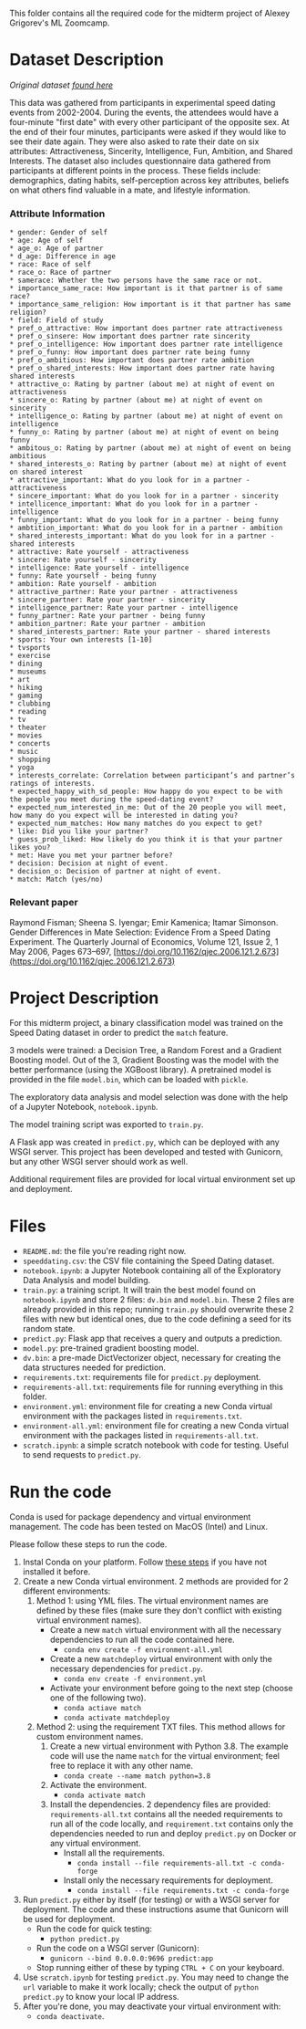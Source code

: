 This folder contains all the required code for the midterm project of Alexey Grigorev's ML Zoomcamp.

# Dataset Description

_Original dataset [found here](https://www.openml.org/d/40536)_

This data was gathered from participants in experimental speed dating events from 2002-2004. During the events, the attendees would have a four-minute "first date" with every other participant of the opposite sex. At the end of their four minutes, participants were asked if they would like to see their date again. They were also asked to rate their date on six attributes: Attractiveness, Sincerity, Intelligence, Fun, Ambition, and Shared Interests. The dataset also includes questionnaire data gathered from participants at different points in the process. These fields include: demographics, dating habits, self-perception across key attributes, beliefs on what others find valuable in a mate, and lifestyle information.

### Attribute Information
```
* gender: Gender of self
* age: Age of self
* age_o: Age of partner
* d_age: Difference in age
* race: Race of self
* race_o: Race of partner
* samerace: Whether the two persons have the same race or not.
* importance_same_race: How important is it that partner is of same race?
* importance_same_religion: How important is it that partner has same religion?
* field: Field of study
* pref_o_attractive: How important does partner rate attractiveness
* pref_o_sinsere: How important does partner rate sincerity
* pref_o_intelligence: How important does partner rate intelligence
* pref_o_funny: How important does partner rate being funny
* pref_o_ambitious: How important does partner rate ambition
* pref_o_shared_interests: How important does partner rate having shared interests
* attractive_o: Rating by partner (about me) at night of event on attractiveness
* sincere_o: Rating by partner (about me) at night of event on sincerity
* intelligence_o: Rating by partner (about me) at night of event on intelligence
* funny_o: Rating by partner (about me) at night of event on being funny
* ambitous_o: Rating by partner (about me) at night of event on being ambitious
* shared_interests_o: Rating by partner (about me) at night of event on shared interest
* attractive_important: What do you look for in a partner - attractiveness
* sincere_important: What do you look for in a partner - sincerity
* intellicence_important: What do you look for in a partner - intelligence
* funny_important: What do you look for in a partner - being funny
* ambtition_important: What do you look for in a partner - ambition
* shared_interests_important: What do you look for in a partner - shared interests
* attractive: Rate yourself - attractiveness
* sincere: Rate yourself - sincerity
* intelligence: Rate yourself - intelligence
* funny: Rate yourself - being funny
* ambition: Rate yourself - ambition
* attractive_partner: Rate your partner - attractiveness
* sincere_partner: Rate your partner - sincerity
* intelligence_partner: Rate your partner - intelligence
* funny_partner: Rate your partner - being funny
* ambition_partner: Rate your partner - ambition
* shared_interests_partner: Rate your partner - shared interests
* sports: Your own interests [1-10]
* tvsports
* exercise
* dining
* museums
* art
* hiking
* gaming
* clubbing
* reading
* tv
* theater
* movies
* concerts
* music
* shopping
* yoga
* interests_correlate: Correlation between participant’s and partner’s ratings of interests.
* expected_happy_with_sd_people: How happy do you expect to be with the people you meet during the speed-dating event?
* expected_num_interested_in_me: Out of the 20 people you will meet, how many do you expect will be interested in dating you?
* expected_num_matches: How many matches do you expect to get?
* like: Did you like your partner?
* guess_prob_liked: How likely do you think it is that your partner likes you?
* met: Have you met your partner before?
* decision: Decision at night of event.
* decision_o: Decision of partner at night of event.
* match: Match (yes/no)
```

### Relevant paper

Raymond Fisman; Sheena S. Iyengar; Emir Kamenica; Itamar Simonson.
Gender Differences in Mate Selection: Evidence From a Speed Dating Experiment.
The Quarterly Journal of Economics, Volume 121, Issue 2, 1 May 2006, Pages 673–697,
[https://doi.org/10.1162/qjec.2006.121.2.673](https://doi.org/10.1162/qjec.2006.121.2.673)

# Project Description

For this midterm project, a binary classification model was trained on the Speed Dating dataset in order to predict the `match` feature.

3 models were trained: a Decision Tree, a Random Forest and a Gradient Boosting model. Out of the 3, Gradient Boosting was the model with the better performance (using the XGBoost library). A pretrained model is provided in the file `model.bin`, which can be loaded with `pickle`.

The exploratory data analysis and model selection was done with the help of a Jupyter Notebook, `notebook.ipynb`.

The model training script was exported to `train.py`.

A Flask app was created in `predict.py`, which can be deployed with any WSGI server. This project has been developed and tested with Gunicorn, but any other WSGI server should work as well.

Additional requirement files are provided for local virtual environment set up and deployment.

# Files

* `README.md`: the file you're reading right now.
* `speeddating.csv`: the CSV file containing the Speed Dating dataset.
* `notebook.ipynb`: a Jupyter Notebook containing all of the Exploratory Data Analysis and model building.
* `train.py`: a training script. It will train the best model found on `notebook.ipynb` and store 2 files: `dv.bin` and `model.bin`. These 2 files are already provided in this repo; running `train.py` should overwrite these 2 files with new but identical ones, due to the code defining a seed for its random state.
* `predict.py`: Flask app that receives a query and outputs a prediction.
* `model.py`: pre-trained gradient boosting model.
* `dv.bin`: a pre-made DictVectorizer object, necessary for creating the data structures needed for prediction.
* `requirements.txt`: requirements file for `predict.py` deployment.
* `requirements-all.txt`: requirements file for running everything in this folder.
* `environment.yml`: environment file for creating a new Conda virtual environment with the packages listed in `requirements.txt`.
* `environment-all.yml`: environment file for creating a new Conda virtual environment with the packages listed in `requirements-all.txt`.
* `scratch.ipynb`: a simple scratch notebook with code for testing. Useful to send requests to `predict.py`.

# Run the code

Conda is used for package dependency and virtual environment management. The code has been tested on MacOS (Intel) and Linux.

Please follow these steps to run the code.

1. Instal Conda on your platform. Follow [these steps](https://docs.conda.io/projects/conda/en/latest/user-guide/install/index.html#) if you have not installed it before.
1. Create a new Conda virtual environment. 2 methods are provided for 2 different environments:
    1. Method 1: using YML files. The virtual environment names are defined by these files (make sure they don't conflict with existing virtual environment names).
        * Create a new `match` virtual environment with all the necessary dependencies to run all the code contained here.
            * `conda env create -f environment-all.yml`
        * Create a new `matchdeploy` virtual environment with only the necessary dependencies for `predict.py`.
            * `conda env create -f environment.yml`
        * Activate your environment before going to the next step (choose one of the following two).
            * `conda actiave match`
            * `conda activate matchdeploy`
    1. Method 2: using the requirement TXT files. This method allows for custom environment names.
        1. Create a new virtual environment with Python 3.8. The example code will use the name `match` for the virtual environment; feel free to replace it with any other name.
            * `conda create --name match python=3.8`
        1. Activate the environment.
            * `conda activate match`
        1. Install the dependencies. 2 dependency files are provided: `requirements-all.txt` contains all the needed requirements to run all of the code locally, and `requirement.txt` contains only the dependencies needed to run and deploy `predict.py` on Docker or any virtual environment.
            * Install all the requirements.
                * `conda install --file requirements-all.txt -c conda-forge`
            * Install only the necessary requirements for deployment.
                * `conda install --file requirements.txt -c conda-forge`
1. Run `predict.py` either by itself (for testing) or with a WSGI server for deployment. The code and these instructions asume that Gunicorn will be used for deployment.
    * Run the code for quick testing:
        * `python predict.py`
    * Run the code on a WSGI server (Gunicorn):
        * `gunicorn --bind 0.0.0.0:9696 predict:app`
    * Stop running either of these by typing `CTRL + C` on your keyboard.
1. Use `scratch.ipynb` for testing `predict.py`. You may need to change the `url` variable to make it work locally; check the output of `python predict.py` to know your local IP address.
1. After you're done, you may deactivate your virtual environment with:
    * `conda deactivate`.